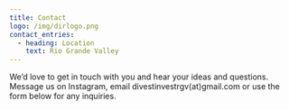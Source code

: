 ```yaml
---
title: Contact
logo: /img/dirlogo.png
contact_entries:
  - heading: Location
    text: Rio Grande Valley
---
```

We’d love to get in touch with you and hear your ideas and
questions. Message us on Instagram, email divestinvestrgv(at)gmail.com 
or use the form below for any inquiries.